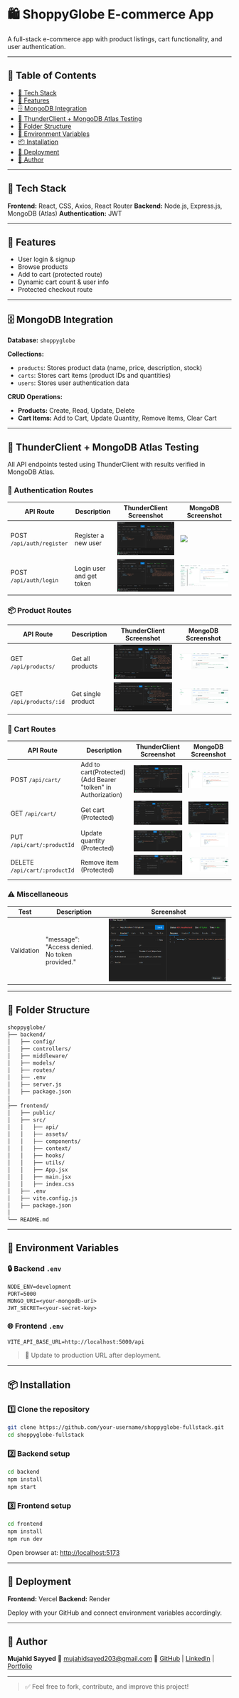 # 🛍️ ShoppyGlobe E-commerce App

A full-stack e-commerce app with product listings, cart functionality, and user authentication.

---

## 📑 Table of Contents

* [🚀 Tech Stack](#-tech-stack)
* [🧾 Features](#-features)
* [🗄️ MongoDB Integration](#️-mongodb-integration)
* [🧪 ThunderClient + MongoDB Atlas Testing](#-thunderclient--mongodb-atlas-testing)
* [📁 Folder Structure](#-folder-structure)
* [🔧 Environment Variables](#-environment-variables)
* [📦 Installation](#-installation)
* [🚀 Deployment](#-deployment)
* [👤 Author](#-author)

---

## 🚀 Tech Stack

**Frontend:** React, CSS, Axios, React Router
**Backend:** Node.js, Express.js, MongoDB (Atlas)
**Authentication:** JWT

---

## 🧾 Features

* User login & signup
* Browse products
* Add to cart (protected route)
* Dynamic cart count & user info
* Protected checkout route

---

## 🗄️ MongoDB Integration

**Database:** `shoppyglobe`

**Collections:**

* `products`: Stores product data (name, price, description, stock)
* `carts`: Stores cart items (product IDs and quantities)
* `users`: Stores user authentication data

**CRUD Operations:**

* **Products:** Create, Read, Update, Delete
* **Cart Items:** Add to Cart, Update Quantity, Remove Items, Clear Cart

---

## 🧪 ThunderClient + MongoDB Atlas Testing

All API endpoints tested using ThunderClient with results verified in MongoDB Atlas.

### 🧍 Authentication Routes

| API Route                 | Description              | ThunderClient Screenshot | MongoDB Screenshot           |
| ------------------------- | ------------------------ | ------------------------ | ---------------------------- |
| POST `/api/auth/register` | Register a new user      |![](screenshots/user_registration.png)|![](/screenshotsuser_registered.png)|
| POST `/api/auth/login`    | Login user and get token | ![](screenshots/user_login.png)      |![](screenshots/user_registered.png)      |

### 📦 Product Routes

| API Route               | Description        | ThunderClient Screenshot | MongoDB Screenshot           |
| ----------------------- | ------------------ | ------------------------ | ---------------------------- |
| GET `/api/products/`    | Get all products   | ![](screenshots/GET_Products.png)    |![](screenshots/All_Products.png)        |
| GET `/api/products/:id` | Get single product |![](screenshots/GET_ProductsById.png)| ![](screenshots/All_Products.png)        |

### 🛒 Cart Routes

| API Route                     | Description                 | ThunderClient Screenshot | MongoDB Screenshot          |
| ----------------------------- | --------------------------- | ------------------------ | --------------------------- |
| POST `/api/cart/`             |Add to cart(Protected)(Add Bearer "tolken" in Authorization) |![](screenshots/Post_Cart.png)|![](screenshots/POST_Cart_.png)         |
| GET `/api/cart/`              | Get cart (Protected)        |![](screenshots/GET_Cart.png)                                 |    ![](screenshots/POST_Cart.png)      |
| PUT `/api/cart/:productId`    | Update quantity (Protected) |![](screenshots/PUT_Cart_Item.png) |![](screenshots/PUT_Cart_Item_.png) |
| DELETE `/api/cart/:productId` | Remove item (Protected)     |![](screenshots/DELETE_Cart_Item.png)   |![](screenshots/DELETE_Cart.png) |


### ⚠️ Miscellaneous

| Test           | Description         | Screenshot            |
| -------------- | ------------------- | --------------------- |
|Validation      | "message": "Access denied. No token provided." | ![](screenshots/Validation.png)   |

---

## 📁 Folder Structure

```
shoppyglobe/
├── backend/
│   ├── config/
│   ├── controllers/
│   ├── middleware/
│   ├── models/
│   ├── routes/
│   ├── .env
│   ├── server.js
│   ├── package.json
│
├── frontend/
│   ├── public/
│   ├── src/
│   │   ├── api/
│   │   ├── assets/
│   │   ├── components/
│   │   ├── context/
│   │   ├── hooks/
│   │   ├── utils/
│   │   ├── App.jsx
│   │   ├── main.jsx
│   │   ├── index.css
│   ├── .env
│   ├── vite.config.js
│   ├── package.json
│
└── README.md
```

---

## 🔧 Environment Variables

### 🔒 Backend `.env`

```
NODE_ENV=development
PORT=5000
MONGO_URI=<your-mongodb-uri>
JWT_SECRET=<your-secret-key>
```

### 🌐 Frontend `.env`

```
VITE_API_BASE_URL=http://localhost:5000/api
```

> 🔁 Update to production URL after deployment.

---

## 📦 Installation

### 1️⃣ Clone the repository

```bash
git clone https://github.com/your-username/shoppyglobe-fullstack.git
cd shoppyglobe-fullstack
```

### 2️⃣ Backend setup

```bash
cd backend
npm install
npm start
```

### 3️⃣ Frontend setup

```bash
cd frontend
npm install
npm run dev
```

Open browser at: [http://localhost:5173](http://localhost:5173)

---

## 🚀 Deployment

**Frontend:** Vercel
**Backend:** Render

Deploy with your GitHub and connect environment variables accordingly.

---

## 👤 Author

**Mujahid Sayyed**
📧 [mujahidsayed203@gmail.com](mailto:mujahidsayed203@gmail.com)
🔗 [GitHub](https://github.com/mujahidsayyed09) | [LinkedIn](https://www.linkedin.com/in/mujahidsayyed/) | [Portfolio](https://mujahidsayyed09.github.io/PORTFOLIO/)

---

> ✅ Feel free to fork, contribute, and improve this project!
